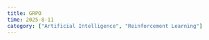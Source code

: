 ```yaml
---
title: GRPO
time: 2025-8-11
category: ["Artificial Intelligence", "Reinforcement Learning"]
---
```

